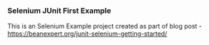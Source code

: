 ### Selenium JUnit First Example

This is an Selenium Example project created as part of blog post - https://beanexpert.org/junit-selenium-getting-started/